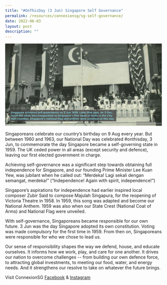 ```yaml
---
title: "#OnThisDay (3 Jun) Singapore Self Governance"
permalink: /resources/connexionsg/sg-self-governance/
date: 2022-06-03
layout: post
description: ""
---
```

![](/images/connexionsg/2022/Internal%20self%20governance.png)

Singaporeans celebrate our country’s birthday on 9 Aug every year. But between 1960 and 1963, our National Day was celebrated #onthisday, 3 Jun, to commemorate the day Singapore became a self-governing state in 1959. The UK ceded power in all areas (except security and defence), leaving our first elected government in charge.

Achieving self-governance was a significant step towards obtaining full independence for Singapore, and our founding Prime Minister Lee Kuan Yew, was jubilant when he called out: “Merdeka! Lagi sekali dengan semangat, merdeka!” (“Independence! Again with spirit, independence!”)

Singapore’s aspirations for independence had earlier inspired local composer Zubir Said to compose Majulah Singapura, for the reopening of Victoria Theatre in 1958. In 1959, this song was adapted and become our National Anthem. 1959 was also when our State Crest (National Coat of Arms) and National Flag were unveiled.

With self-governance, Singaporeans became responsible for our own future. 3 Jun was the day Singapore adopted its own constitution. Voting was made compulsory for the first time in 1959. From then on, Singaporeans were responsible for who we chose to lead us.

Our sense of responsibility shapes the way we defend, house, and educate ourselves. It informs how we work, play, and care for one another. It drives our nation to overcome challenges -- from building our own defence force, to attracting global investments, to meeting our food, water, and energy needs. And it strengthens our resolve to take on whatever the future brings.


Visit ConnexionSG [Facebook](https://www.facebook.com/ConnexionSG) & [Instagram](https://www.instagram.com/connexionsg/)